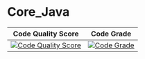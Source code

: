# Core_Java

Code Quality Score | Code Grade
-------------------|------------
[![Code Quality Score](https://www.code-inspector.com/project/19167/score/svg)](https://frontend.code-inspector.com/public/project/19167/FrontEndLTTS/dashboard)|[![Code Grade](https://www.code-inspector.com/project/19167/status/svg)](https://frontend.code-inspector.com/public/project/19167/FrontEndLTTS/dashboard)
